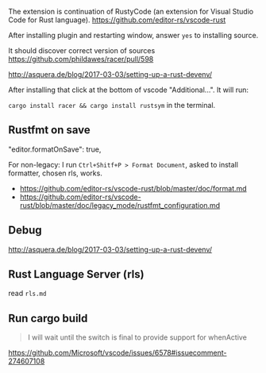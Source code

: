 The extension is continuation of RustyCode (an extension for Visual Studio Code for Rust language). https://github.com/editor-rs/vscode-rust


After installing plugin and restarting window, answer `yes` to installing source.

It should discover correct version of sources https://github.com/phildawes/racer/pull/598

http://asquera.de/blog/2017-03-03/setting-up-a-rust-devenv/


After installing that click at the bottom of vscode "Additional...". It will run:

`cargo install racer && cargo install rustsym` in the terminal.



## Rustfmt on save

"editor.formatOnSave": true,

For non-legacy: I run `Ctrl+Shitf+P > Format Document`, asked to install formatter, chosen rls, works.

- https://github.com/editor-rs/vscode-rust/blob/master/doc/format.md
- https://github.com/editor-rs/vscode-rust/blob/master/doc/legacy_mode/rustfmt_configuration.md

## Debug

http://asquera.de/blog/2017-03-03/setting-up-a-rust-devenv/

## Rust Language Server (rls)

read `rls.md`

## Run cargo build

>I will wait until the switch is final to provide support for whenActive

https://github.com/Microsoft/vscode/issues/6578#issuecomment-274607108
